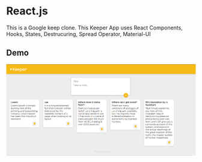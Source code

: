 # React.js

This is a Google keep clone. This Keeper App uses React Components, Hooks, States, Destrucuring, Spread Operator, Material-UI


## Demo

![Keeper](/Keeper.png)
